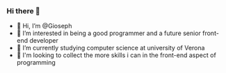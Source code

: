 ### Hi there 👋

<!--
**Dodecore/Dodecore** is a ✨ _special_ ✨ repository because its `README.md` (this file) appears on your GitHub profile.

Here are some ideas to get you started:

- 🔭 I’m currently working on ...
- 🌱 I’m currently learning ...
- 👯 I’m looking to collaborate on ...
- 🤔 I’m looking for help with ...
- 💬 Ask me about ...
- 📫 How to reach me: ...
- 😄 Pronouns: ...
- ⚡ Fun fact: ...
-->

- 👋 Hi, I’m @Gioseph
- 👀 I’m interested in being a good programmer and a future senior front-end developer
- 🌱 I’m currently studying computer science at university of Verona
- 💞️ I'm looking to collect the more skills i can in the front-end aspect of programming
